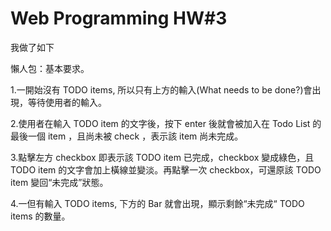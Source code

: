 # Web Programming HW#3

我做了如下

懶人包：基本要求。

1.⼀開始沒有 TODO items, 所以只有上方的輸入(What needs to be done?)會出現，等待使⽤者的輸入。

2.使⽤者在輸入 TODO item 的⽂字後，按下 enter 後就會被加入在 Todo List 的最後⼀個 item ，且尚未被 check ，表⽰該 item 尚未完成。

3.點擊左方 checkbox 即表⽰該 TODO item 已完成，checkbox 變成綠⾊，且 TODO item 的⽂字會加上橫線並變淡。再點擊⼀次 checkbox，可還原該 TODO item 變回“未完成”狀態。

4.⼀但有輸入 TODO items, 下⽅的 Bar 就會出現，顯⽰剩餘“未完成“ TODO items 的數量。